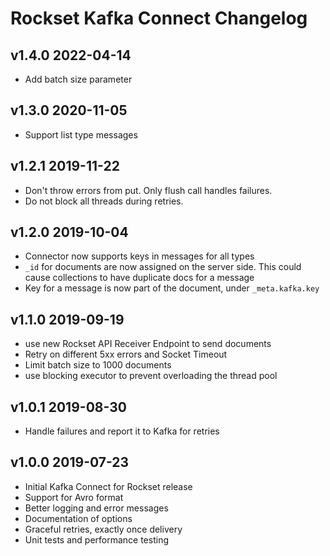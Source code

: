 # Rockset Kafka Connect Changelog
## v1.4.0 2022-04-14
- Add batch size parameter

## v1.3.0 2020-11-05
- Support list type messages

## v1.2.1 2019-11-22
- Don't throw errors from put. Only flush call handles failures.
- Do not block all threads during retries.

## v1.2.0 2019-10-04
- Connector now supports keys in messages for all types
- `_id` for documents are now assigned on the server side. This could cause collections to have duplicate docs for a message
- Key for a message is now part of the document, under `_meta.kafka.key`

## v1.1.0 2019-09-19
- use new Rockset API Receiver Endpoint to send documents
- Retry on different 5xx errors and Socket Timeout
- Limit batch size to 1000 documents
- use blocking executor to prevent overloading the thread pool

## v1.0.1 2019-08-30
- Handle failures and report it to Kafka for retries

## v1.0.0 2019-07-23

- Initial Kafka Connect for Rockset release
- Support for Avro format
- Better logging and error messages
- Documentation of options
- Graceful retries, exactly once delivery
- Unit tests and performance testing 
